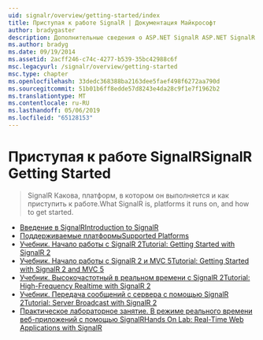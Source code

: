```yaml
---
uid: signalr/overview/getting-started/index
title: Приступая к работе SignalR | Документация Майкрософт
author: bradygaster
description: Дополнительные сведения о ASP.NET SignalR ASP.NET SignalR представляет новую библиотеку для разработчиков ASP.NET, которая упрощает разработку функций в режиме реального времени. SignalR позволяет бизнес-аналитики...
ms.author: bradyg
ms.date: 09/19/2014
ms.assetid: 2acff246-c74c-4277-b539-35bc42988c6f
msc.legacyurl: /signalr/overview/getting-started
msc.type: chapter
ms.openlocfilehash: 33dedc368388ba2163dee5faef498f6272aa790d
ms.sourcegitcommit: 51b01b6ff8edde57d8243e4da28c9f1e7f1962b2
ms.translationtype: MT
ms.contentlocale: ru-RU
ms.lasthandoff: 05/06/2019
ms.locfileid: "65128153"
---
```

# <a name="signalr-getting-started"></a><span data-ttu-id="84fa3-104">Приступая к работе SignalR</span><span class="sxs-lookup"><span data-stu-id="84fa3-104">SignalR Getting Started</span></span>

> <span data-ttu-id="84fa3-105">SignalR Какова, платформ, в котором он выполняется и как приступить к работе.</span><span class="sxs-lookup"><span data-stu-id="84fa3-105">What SignalR is, platforms it runs on, and how to get started.</span></span>

- [<span data-ttu-id="84fa3-106">Введение в SignalR</span><span class="sxs-lookup"><span data-stu-id="84fa3-106">Introduction to SignalR</span></span>](introduction-to-signalr.md)
- [<span data-ttu-id="84fa3-107">Поддерживаемые платформы</span><span class="sxs-lookup"><span data-stu-id="84fa3-107">Supported Platforms</span></span>](supported-platforms.md)
- [<span data-ttu-id="84fa3-108">Учебник. Начало работы с SignalR 2</span><span class="sxs-lookup"><span data-stu-id="84fa3-108">Tutorial: Getting Started with SignalR 2</span></span>](tutorial-getting-started-with-signalr.md)
- [<span data-ttu-id="84fa3-109">Учебник. Начало работы с SignalR 2 и MVC 5</span><span class="sxs-lookup"><span data-stu-id="84fa3-109">Tutorial: Getting Started with SignalR 2 and MVC 5</span></span>](tutorial-getting-started-with-signalr-and-mvc.md)
- [<span data-ttu-id="84fa3-110">Учебник. Высокочастотный в реальном времени с SignalR 2</span><span class="sxs-lookup"><span data-stu-id="84fa3-110">Tutorial: High-Frequency Realtime with SignalR 2</span></span>](tutorial-high-frequency-realtime-with-signalr.md)
- [<span data-ttu-id="84fa3-111">Учебник. Передача сообщений с сервера с помощью SignalR 2</span><span class="sxs-lookup"><span data-stu-id="84fa3-111">Tutorial: Server Broadcast with SignalR 2</span></span>](tutorial-server-broadcast-with-signalr.md)
- [<span data-ttu-id="84fa3-112">Практическое лабораторное занятие. В режиме реального времени веб-приложений с помощью SignalR</span><span class="sxs-lookup"><span data-stu-id="84fa3-112">Hands On Lab: Real-Time Web Applications with SignalR</span></span>](real-time-web-applications-with-signalr.md)
